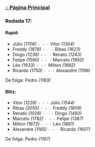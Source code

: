 ### [⌂ Página Principal](https://grupo-de-xadrez.github.io/)

### Rodada 17:

#### Rapid:

* Júlio *(1706)* `· - ·` Vitor *(1304)*  
* Freddy *(1878)* `· - ·` Ribas *(1623)*  
* Diogo *(1236)* `· - ·` Renato *(1243)*  
* Felipe *(1590)* `· - ·` Marcelo *(1950)*  
* Léo *(1933)* `· - ·` Milton *(1892)*  
* Ricardo *(1750)* `· - ·` Alexandre *(1196)*  

De folga: Pedro *(1183)*

#### Blitz:

* Vitor *(1228)* `· - ·` Júlio *(1544)*  
* Ribas *(2055)* `· - ·` Freddy *(1809)*  
* Renato *(1028)* `· - ·` Diogo *(1493)*  
* Marcelo *(1782)* `· - ·` Felipe *(1387)*  
* Milton *(1672)* `· - ·` Léo *(1861)*  
* Alexandre *(1165)* `· - ·` Ricardo *(1607)*  

De folga: Pedro *(1167)*


